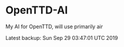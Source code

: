 # OpenTTD-AI
My AI for OpenTTD, will use primarily air

Latest backup: Sun Sep 29 03:47:01 UTC 2019
